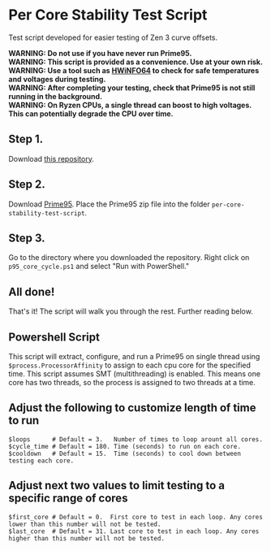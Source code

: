 # Per Core Stability Test Script
Test script developed for easier testing of Zen 3 curve offsets.  

**WARNING: Do not use if you have never run Prime95.**  
**WARNING: This script is provided as a convenience. Use at your own risk.**  
**WARNING: Use a tool such as [HWiNFO64](https://www.hwinfo.com/download) to check for safe temperatures and voltages during testing.**  
**WARNING: After completing your testing, check that Prime95 is not still running in the background.**  
**WARNING: On Ryzen CPUs, a single thread can boost to high voltages. This can potentially degrade the CPU over time.**  


## Step 1.
Download [this repository](https://github.com/jasonpoly/per-core-stability-test-script/archive/refs/heads/main.zip).

## Step 2.
Download [Prime95](http://www.mersenne.org/ftp_root/gimps/p95v303b6.win64.zip). Place the Prime95 zip file into the folder `per-core-stability-test-script`.  

## Step 3.
Go to the directory where you downloaded the repository. Right click on `p95_core_cycle.ps1` and select "Run with PowerShell."  

## All done!
That's it! The script will walk you through the rest. Further reading below.  

## Powershell Script
This script will extract, configure, and run a Prime95 on single thread using `$process.ProcessorAffinity` to assign to each cpu core for the specified time. This script assumes SMT (multithreading) is enabled. This means one core has two threads, so the process is assigned to two threads at a time.  


## Adjust the following to customize length of time to run
```
$loops      # Default = 3.   Number of times to loop arount all cores.  
$cycle_time # Default = 180. Time (seconds) to run on each core.  
$cooldown   # Default = 15.  Time (seconds) to cool down between testing each core.  
```

## Adjust next two values to limit testing to a specific range of cores
```
$first_core # Default = 0.  First core to test in each loop. Any cores lower than this number will not be tested.  
$last_core  # Default = 31. Last core to test in each loop. Any cores higher than this number will not be tested.  
```
